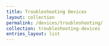 ```yaml
---
title: Troubleshooting Devices
layout: collection
permalink: /devices/troubleshooting/
collection: troubleshooting-devices
entries_layout: list
---
```

